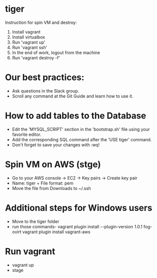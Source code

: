 # tiger

Instruction for spin VM and destroy:

1. Install vagrant
2. Install virtualbox
3. Run 'vagrant up'
4. Run 'vagrant ssh'
5. In the end of work, logout from the machine
6. Run 'vagrant destroy -f'

# Our best practices:

- Ask questions in the Slack group.
- Scroll any command at the Git Guide and learn how to use it.

# How to add tables to the Database

- Edit the 'MYSQL_SCRIPT' section in the 'bootstrap.sh' file using your favorite editor.
- Add the corresponding SQL command after the 'USE tiger' command.
- Don't forget to save your changes with :wq!

# Spin VM on AWS (stge)

- Go to your AWS console -> EC2 -> Key pairs -> Create key pair
- Name: tiger + File format: pem
- Move the file from Downloads to ~/.ssh

# Additional steps for Windows users

- Move to the tiger folder
- run those commands-
  vagrant plugin install --plugin-version 1.0.1 fog-ovirt
  vagrant plugin install vagrant-aws

# Run vagrant

- vagrant up
- stage
